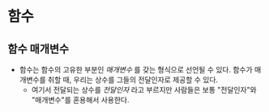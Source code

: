 # 함수

## 함수 매개변수
- 함수는 함수의 고유한 부분인 _매개변수_ 를 갖는 형식으로 선언될 수 있다. 함수가 매개변수를 취할 때, 우리는 상수를 그들의 전달인자로 제공할 수 있다.
    - 여기서 전달되는 상수를 _전달인자_ 라고 부르지만 사람들은 보통 "전달인자"와 "매개변수"를 혼용해서 사용한다.